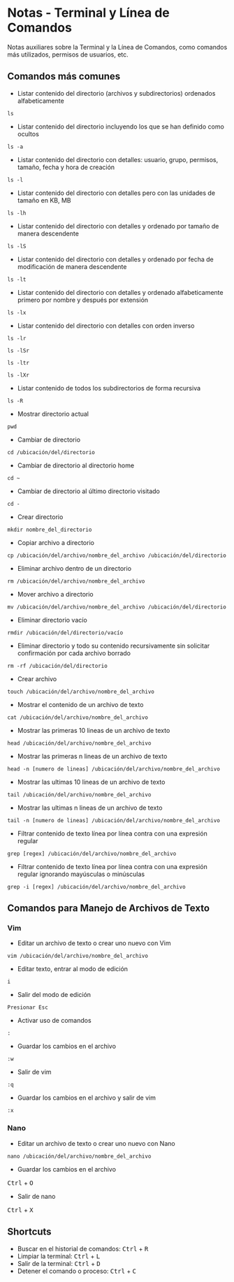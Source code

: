 # Notas - Terminal y Línea de Comandos
Notas auxiliares sobre la Terminal y la Línea de Comandos, como comandos más utilizados, permisos de usuarios, etc.
## Comandos más comunes
* Listar contenido del directorio (archivos y subdirectorios) ordenados alfabeticamente
```
ls
```
* Listar contenido del directorio incluyendo los que se han definido como ocultos
```
ls -a
```
* Listar contenido del directorio con detalles: usuario, grupo, permisos, tamaño, fecha y hora de creación
```
ls -l
```
* Listar contenido del directorio con detalles pero con las unidades de tamaño en KB, MB
```
ls -lh
```
* Listar contenido del directorio con detalles y ordenado por tamaño de manera descendente
```
ls -lS
```
* Listar contenido del directorio con detalles y ordenado por fecha de modificación de manera descendente
```
ls -lt
```
* Listar contenido del directorio con detalles y ordenado alfabeticamente primero por nombre y después por extensión
```
ls -lx
```
* Listar contenido del directorio con detalles con orden inverso
```
ls -lr
```
```
ls -lSr
```
```
ls -ltr
```
```
ls -lXr
```
* Listar contenido de todos los subdirectorios de forma recursiva
```
ls -R
```
* Mostrar directorio actual
```
pwd
```
* Cambiar de directorio
```
cd /ubicación/del/directorio
```
* Cambiar de directorio al directorio home
```
cd ~ 
```
* Cambiar de directorio al último directorio visitado
```
cd -  
```
* Crear directorio
```
mkdir nombre_del_directorio
```
* Copiar archivo a directorio
```
cp /ubicación/del/archivo/nombre_del_archivo /ubicación/del/directorio
```
* Eliminar archivo dentro de un directorio
```
rm /ubicación/del/archivo/nombre_del_archivo
```
* Mover archivo a directorio
```
mv /ubicación/del/archivo/nombre_del_archivo /ubicación/del/directorio
```
* Eliminar directorio vacío
```
rmdir /ubicación/del/directorio/vacío
```
* Eliminar directorio y todo su contenido recursivamente sin solicitar confirmación por cada archivo borrado
```
rm -rf /ubicación/del/directorio
```
* Crear archivo
```
touch /ubicación/del/archivo/nombre_del_archivo
```
* Mostrar el contenido de un archivo de texto
```
cat /ubicación/del/archivo/nombre_del_archivo
```
* Mostrar las primeras 10 lineas de un archivo de texto
```
head /ubicación/del/archivo/nombre_del_archivo
```
* Mostrar las primeras n lineas de un archivo de texto
```
head -n [numero de lineas] /ubicación/del/archivo/nombre_del_archivo
```
* Mostrar las ultimas 10 lineas de un archivo de texto
```
tail /ubicación/del/archivo/nombre_del_archivo
```
* Mostrar las ultimas n lineas de un archivo de texto
```
tail -n [numero de lineas] /ubicación/del/archivo/nombre_del_archivo
```
* Filtrar contenido de texto línea por línea contra con una expresión regular
```
grep [regex] /ubicación/del/archivo/nombre_del_archivo
```
* Filtrar contenido de texto línea por línea contra con una expresión regular ignorando mayúsculas o minúsculas
```
grep -i [regex] /ubicación/del/archivo/nombre_del_archivo
```
## Comandos para Manejo de Archivos de Texto
### Vim
* Editar un archivo de texto o crear uno nuevo con Vim
```
vim /ubicación/del/archivo/nombre_del_archivo
```
* Editar texto, entrar al modo de edición
```
i
```
* Salir del modo de edición
```
Presionar Esc
```
* Activar uso de comandos
```
:
```
* Guardar los cambios en el archivo
```
:w
```
* Salir de vim
```
:q
```
* Guardar los cambios en el archivo y salir de vim
```
:x
```
### Nano
* Editar un archivo de texto o crear uno nuevo con Nano
```
nano /ubicación/del/archivo/nombre_del_archivo
```
* Guardar los cambios en el archivo    

<kbd>Ctrl</kbd> + <kbd>O</kbd>
* Salir de nano    

<kbd>Ctrl</kbd> + <kbd>X</kbd>
## Shortcuts
* Buscar en el historial de comandos: <kbd>Ctrl</kbd> + <kbd>R</kbd>
* Limpiar la terminal: <kbd>Ctrl</kbd> + <kbd>L</kbd>
* Salir de la terminal: <kbd>Ctrl</kbd> + <kbd>D</kbd>
* Detener el comando o proceso: <kbd>Ctrl</kbd> + <kbd>C</kbd>
